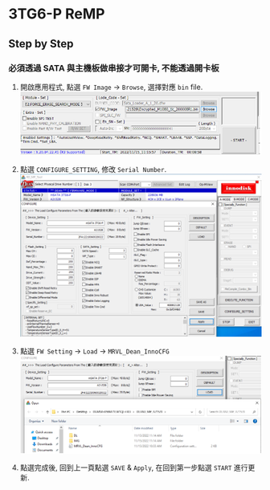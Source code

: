 # 3TG6-P ReMP #
## Step by Step ##

### 必須透過 SATA 與主機板做串接才可開卡, 不能透過開卡板

1. 開啟應用程式, 點選 `FW Image` -> `Browse`, 選擇對應 `bin` file.
![3TG6-P_Load_image](./pic/3tg6-p_fw_image.png)

2. 點選 `CONFIGURE_SETTING`, 修改 `Serial Number`.
![3TG6-P_configure](./pic/3tg6-p_configure.png)

3. 點選 `FW Setting` -> `Load` -> `MRVL_Dean_InnoCFG`
![3TG6-P_Load](./pic/3tg6-p_load.png)

4. 點選完成後, 回到上一頁點選 `SAVE` & `Apply`, 在回到第一步點選 `START` 進行更新.